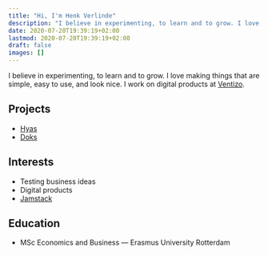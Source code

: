 ```yaml
---
title: "Hi, I'm Henk Verlinde"
description: "I believe in experimenting, to learn and to grow. I love making things that are simple, easy to use, and look nice. I work on digital products at Ventizo."
date: 2020-07-20T19:39:19+02:00
lastmod: 2020-07-20T19:39:19+02:00
draft: false
images: []
---
```


I believe in experimenting, to learn and to grow. I love making things that are simple, easy to use, and look nice. I work on digital products at [Ventizo](https://ventizo.com/).

## Projects

- [Hyas](https://gethyas.com/)
- [Doks](https://getdoks.org/)

## Interests

- Testing business ideas
- Digital products
- [Jamstack](https://jamstack.org/)

## Education

- MSc Economics and Business — Erasmus University Rotterdam
